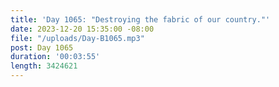 ```yaml
---
title: 'Day 1065: "Destroying the fabric of our country."'
date: 2023-12-20 15:35:00 -08:00
file: "/uploads/Day-B1065.mp3"
post: Day 1065
duration: '00:03:55'
length: 3424621
---
```


